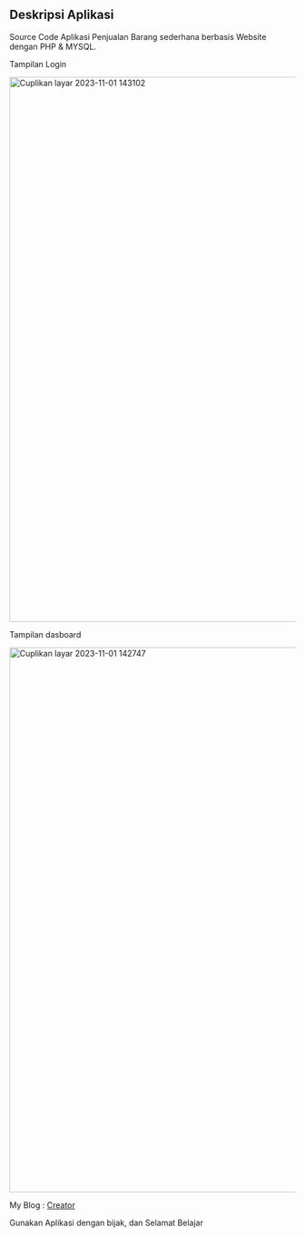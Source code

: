 ## Deskripsi Aplikasi 
Source Code Aplikasi Penjualan Barang sederhana berbasis Website dengan PHP & MYSQL.


Tampilan Login


<img width="960" alt="Cuplikan layar 2023-11-01 143102" src="https://github.com/Freganovic/aplikasi-pembukuan-web/assets/69451514/cf556537-2379-4c72-a65f-34b009fd0537">




Tampilan dasboard


<img width="960" alt="Cuplikan layar 2023-11-01 142747" src="https://github.com/Freganovic/aplikasi-pembukuan-web/assets/69451514/dd1a1a63-d2cc-401a-af67-d77a0d286bd0">


My Blog : <a href="https://www.instagram.com/fdlszyyy/"> Creator</a>

Gunakan Aplikasi dengan bijak, dan Selamat Belajar
